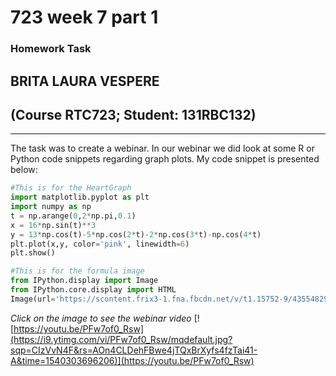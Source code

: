 # 723 week 7 part 1
### Homework Task
## BRITA LAURA VESPERE
## (Course RTC723; Student: 131RBC132)
****
The task was to create a webinar. In our webinar we did look at some R or Python code snippets regarding graph plots.
My code snippet is presented below:   
```python
#This is for the HeartGraph
import matplotlib.pyplot as plt
import numpy as np
t = np.arange(0,2*np.pi,0.1)
x = 16*np.sin(t)**3
y = 13*np.cos(t)-5*np.cos(2*t)-2*np.cos(3*t)-np.cos(4*t)
plt.plot(x,y, color='pink', linewidth=6)
plt.show()

#This is for the formula image
from IPython.display import Image
from IPython.core.display import HTML
Image(url='https://scontent.frix3-1.fna.fbcdn.net/v/t1.15752-9/43554829_2111984715729933_4770044155575402496_n.png?_nc_cat=108&oh=81e7ef73fceded093a21baa5a6ad511b&oe=5C59FD36')
```
*Click on the image to see the webinar video*
[![https://youtu.be/PFw7of0_Rsw](https://i9.ytimg.com/vi/PFw7of0_Rsw/mqdefault.jpg?sqp=CIzVvN4F&rs=AOn4CLDehFBwe4jTQxBrXyfs4fzTai41-A&time=1540303696206)](https://youtu.be/PFw7of0_Rsw)
